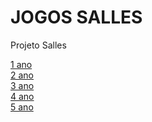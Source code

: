 # JOGOS SALLES
 Projeto Salles

<a href="https://silvalaine.github.io/JOGOS/1_ANO/">1 ano</a><br>
<a href="https://silvalaine.github.io/JOGOS/2_ANO/">2 ano</a><br>
<a href="https://silvalaine.github.io/JOGOS/3_ANO/">3 ano</a><br>
<a href="https://silvalaine.github.io/JOGOS/4_ANO/">4 ano</a><br>
<a href="https://silvalaine.github.io/JOGOS/5__ANO/">5 ano</a><br>

